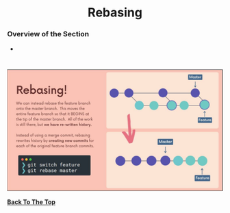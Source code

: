 <h1 align="center">Rebasing</h1>

### Overview of the Section
* **[](#c-workflow)**

#
### <a name=""></a>
![](https://github.com/tsokac2/-_-_Git_and_GitHub_CheatSheet/blob/main/src/70.JPG)


**[Back To The Top](#Overview-of-the-Section)**
#